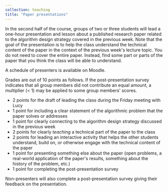 ```yaml
---
collection: teaching
title: "Paper presentations"
---
```


In the second half of the course, groups of two or three students will lead a one-hour presentation and lesson about a published
research paper related to the algorithm design strategy covered in the previous week. Note that the goal of the presentation is to
help the class understand the technical content of the paper in the context of the previous week's lecture topic. You do not need to cover the entire paper. Instead, find some part or parts of the paper that you think the class will be able to understand.

A schedule of presenters is available on Moodle.

Grades are out of 10 points as follows. If the post-presentation survey indicates that all group members did not
contribute an equal amount, a multiplier (< 1) may be applied to some group members' scores.
* 2 points for the draft of leading the class during the Friday meeting with Lucy
* 1 point for including a clear statement of the algorithmic problem that the paper solves or addresses
* 1 point for clearly connecting to the algorithm design strategy discussed in the previous week
* 2 points for clearly *teaching* a technical part of the paper to the class
* 2 points for leading an interactive activity that helps the other students understand, build on, or otherwise engage with the technical content of the paper
* 1 point for presenting something else about the paper (open problems, a real-world application of the paper's results, something about the history of the problem, etc.)
* 1 point for completing the post-presentation survey

Non-presenters will also complete a post-presentation survey giving their feedback on the presentation.
